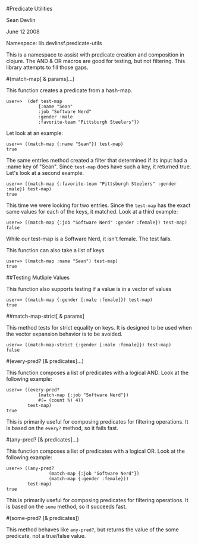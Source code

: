 #Predicate Utilities

Sean Devlin

June 12 2008

Namespace: lib.devlinsf.predicate-utils

This is a namespace to assist with predicate creation and composition in clojure.  The AND & OR macros are good for testing, but not filtering.
This library attempts to fill those gaps.

#(match-map[ & params]...)

This function creates a predicate from a hash-map.

	user=> 	(def test-map 
				{:name "Sean" 
				:job "Software Nerd" 
				:gender :male 
				:favorite-team "Pittsburgh Steelers"})
				
Let look at an example:

	user=> ((match-map {:name "Sean"}) test-map)
	true
				
The same entries method created a filter that determined if its input had a :name key of "Sean".  Since `test-map` does have such a key, it returned true.  Let's look at a
second example.

	user=> ((match-map {:favorite-team "Pittsburgh Steelers" :gender :male}) test-map)
	true
	
This time we were looking for two entries.  Since the `test-map` has the exact same values for each of the keys, it matched.  Look at a third example:

	user=> ((match-map {:job "Software Nerd" :gender :female}) test-map)
	false
	
While our test-map is a Software Nerd, it isn't female.  The test fails.
	
This function can also take a list of keys
	
	user=> ((match-map :name "Sean") test-map)
	true

##Testing Mutliple Values
	
This function also supports testing if a value is in a vector of values

	user=> ((match-map {:gender [:male :female]}) test-map)
	true

##match-map-strict[ & params]
	
This method tests for strict equality on keys.  It is designed to be used when the vector expansion behavior is to be avoided.

	user=> ((match-map-strict {:gender [:male :female]}) test-map)
	false
	
#(every-pred? [& predicates]...)

This function composes a list of predicates with a logical AND.  Look at the following example:

	user=> ((every-pred?
				(match-map {:job "Software Nerd"}) 
				#(= (count %) 4)) 
			test-map)
	true

This is primarily useful for composing predicates for filtering operations.  It is based on the `every?` method, so it fails fast.

#(any-pred? [& predicates]...)	

This function composes a list of predicates with a logical OR.  Look at the following example:

	user=> ((any-pred? 
					(match-map {:job "Software Nerd"}) 
					(match-map {:gender :female}))
			test-map)
	true

This is primarily useful for composing predicates for filtering operations.  It is based on the `some` method, so it succeeds fast.

#(some-pred? [& predicates])

This method behaves like `any-pred?`, but returns the value of the some predicate, not a true/false value.